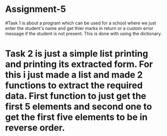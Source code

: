 # Assignment-5
#Task 1 is about a program which can be used for a school where we just enter the student's name and get thier marks in return or a custom error message if the student is not present. This is done with using the dictionary.
# Task 2 is just a simple list printing and printing its extracted form. For this i just made a list and made 2 functions to extract the required data. First function to just get the first 5 elements and second one to get the first five elements to be in reverse order.
